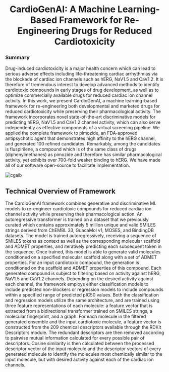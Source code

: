 <h1 align="center">CardioGenAI: A Machine Learning-Based Framework for Re-Engineering Drugs for Reduced Cardiotoxicity</h1>

### Summary
Drug-induced cardiotoxicity is a major health concern which can lead to serious adverse effects including life-threatening cardiac arrhythmias via the blockade of cardiac ion channels such as hERG, NaV1.5 and CaV1.2. It is therefore of tremendous interest to develop advanced methods to identify cardiotoxic compounds in early stages of drug development, as well as to optimize commercially available drugs for reduced cardiac ion channel activity. In this work, we present CardioGenAI, a machine learning-based framework for re-engineering both developmental and marketed drugs for reduced cardiotoxicity while preserving their pharmacological activity. The framework incorporates novel state-of-the-art discriminative models for predicting hERG, NaV1.5 and CaV1.2 channel activity, which can also serve independently as effective components of a virtual screening pipeline. We applied the complete framework to pimozide, an FDA-approved antipsychotic agent that demonstrates high affinity to the hERG channel, and generated 100 refined candidates. Remarkably, among the candidates is fluspirilene, a compound which is of the same class of drugs (diphenylmethanes) as pimozide and therefore has similar pharmacological activity, yet exhibits over 700-fold weaker binding to hERG. We have made all of our software open-source to facilitate implementation.

![cgaib](https://github.com/gregory-kyro/CardioGenAI/assets/98780179/56396b7d-b9b7-415b-b4b4-a66c142bfc9f)

## Technical Overview of Framework
The CardioGenAI framework combines generative and discriminative ML models to re-engineer cardiotoxic compounds for reduced cardiac ion channel activity while preserving their pharmacological action. An autoregressive transformer is trained on a dataset that we previously curated which contains approximately 5 million unique and valid SMILES strings derived from ChEMBL 33, GuacaMol v1, MOSES, and BindingDB datasets. The model is trained autoregressively, receiving a sequence of SMILES tokens as context as well as the corresponding molecular scaffold and ADMET properties, and iteratively predicting each subsequent token in the sequence. Once trained, this model is able to generate valid molecules conditioned on a specified molecular scaffold along with a set of ADMET properties. For an input cardiotoxic compound, the generation is conditioned on the scaffold and ADMET properties of this compound. Each generated compound is subject to filtering based on activity against hERG, NaV1.5 and CaV1.2 channels. Depending on the desired activity against each channel, the framework employs either classification models to include predicted non-blockers or regression models to include compounds within a specified range of predicted pIC50 values. Both the classification and regression models utilize the same architecture, and are trained using three feature representations of each molecule: a feature vector that is extracted from a bidirectional transformer trained on SMILES strings, a molecular fingerprint, and a graph. For each molecule in the filtered generated ensemble and the input cardiotoxic molecule, a feature vector is constructed from the 209 chemical descriptors available through the RDKit Descriptors module. The redundant descriptors are then removed according to pairwise mutual information calculated for every possible pair of descriptors. Cosine similarity is then calculated between the processed descriptor vector of the input molecule and the descriptor vectors of every generated molecule to identify the molecules most chemically similar to the input molecule, but with desired activity against each of the cardiac ion channels.
